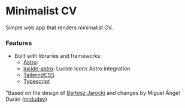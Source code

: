 # Minimalist CV

Simple web app that renders minimalist CV.

### Features

- Built with libraries and frameworks:
  - [Astro](https://astro.build/):
  - [lucide-astro](https://lucide-astro.dzeio.com/): Lucide Icons Astro integration
  - [TailwindCSS](https://tailwindcss.com/)
  - [Typescript](https://www.typescriptlang.org/)

"Based on the design of [Bartosz Jarocki](https://github.com/BartoszJarocki/cv) and changes by Miguel Ángel Durán ([midudev](https://github.com/midudev/minimalist-portfolio-json))
